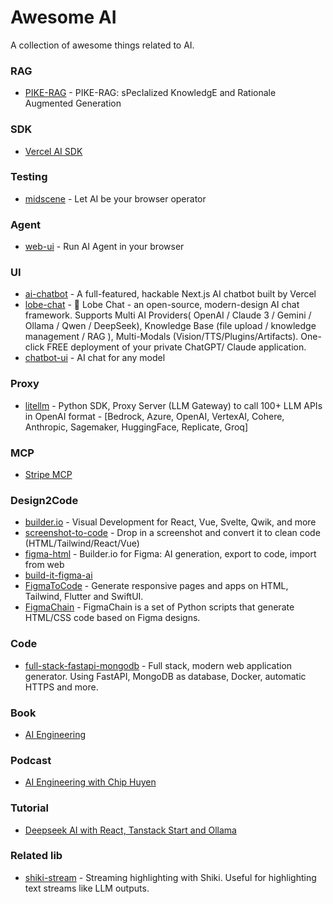 # Awesome AI

A collection of awesome things related to AI.

### RAG

- [PIKE-RAG](https://github.com/microsoft/PIKE-RAG) - PIKE-RAG: sPecIalized KnowledgE and Rationale Augmented Generation

### SDK

- [Vercel AI SDK](https://github.com/vercel/ai)

### Testing

- [midscene](https://github.com/web-infra-dev/midscene) - Let AI be your browser operator

### Agent

- [web-ui](https://github.com/browser-use/web-ui) - Run AI Agent in your browser

### UI

- [ai-chatbot](https://github.com/vercel/ai-chatbot) - A full-featured, hackable Next.js AI chatbot built by Vercel
- [lobe-chat](https://github.com/lobehub/lobe-chat) - 🤯 Lobe Chat - an open-source, modern-design AI chat framework. Supports Multi AI Providers( OpenAI / Claude 3 / Gemini / Ollama / Qwen / DeepSeek), Knowledge Base (file upload / knowledge management / RAG ), Multi-Modals (Vision/TTS/Plugins/Artifacts). One-click FREE deployment of your private ChatGPT/ Claude application.
- [chatbot-ui](https://github.com/mckaywrigley/chatbot-ui) - AI chat for any model


### Proxy

- [litellm](https://github.com/BerriAI/litellm) - Python SDK, Proxy Server (LLM Gateway) to call 100+ LLM APIs in OpenAI format - [Bedrock, Azure, OpenAI, VertexAI, Cohere, Anthropic, Sagemaker, HuggingFace, Replicate, Groq]

### MCP

- [Stripe MCP](https://github.com/stripe/agent-toolkit/tree/main/modelcontextprotocol)

### Design2Code

- [builder.io](https://github.com/builderio/builder) - Visual Development for React, Vue, Svelte, Qwik, and more
- [screenshot-to-code](https://github.com/abi/screenshot-to-code) - Drop in a screenshot and convert it to clean code (HTML/Tailwind/React/Vue)
- [figma-html](https://github.com/BuilderIO/figma-html) - Builder.io for Figma: AI generation, export to code, import from web
- [build-it-figma-ai](https://github.com/jordansinger/build-it-figma-ai)
- [FigmaToCode](https://github.com/bernaferrari/FigmaToCode) - Generate responsive pages and apps on HTML, Tailwind, Flutter and SwiftUI.
- [FigmaChain](https://github.com/cirediatpl/FigmaChain) - FigmaChain is a set of Python scripts that generate HTML/CSS code based on Figma designs.

### Code

- [full-stack-fastapi-mongodb](https://github.com/mongodb-labs/full-stack-fastapi-mongodb) - Full stack, modern web application generator. Using FastAPI, MongoDB as database, Docker, automatic HTTPS and more.

### Book

- [AI Engineering](https://www.amazon.com/AI-Engineering-Building-Applications-Foundation/dp/1098166302)

### Podcast

- [AI Engineering with Chip Huyen](https://www.youtube.com/watch?v=98o_L3jlixw)

### Tutorial

- [Deepseek AI with React, Tanstack Start and Ollama](https://www.youtube.com/watch?v=iEg7MyXSrU0)

### Related lib

- [shiki-stream](https://github.com/antfu/shiki-stream) - Streaming highlighting with Shiki. Useful for highlighting text streams like LLM outputs.
